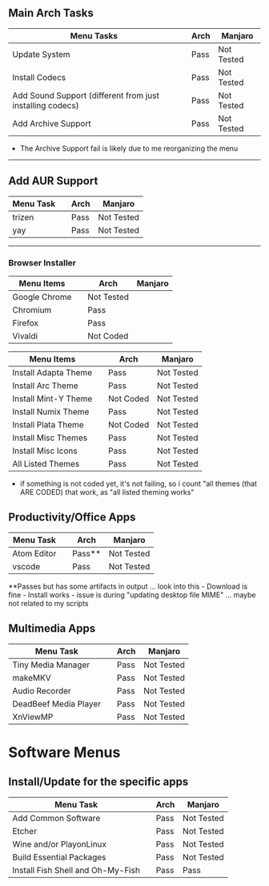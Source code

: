 
## Main Arch Tasks 

| Menu Tasks                                                |   | Arch | Manjaro    |
|-----------------------------------------------------------|---|------|------------|
| Update System                                             |   | Pass | Not Tested |
| Install Codecs                                            |   | Pass | Not Tested |
| Add Sound Support (different from just installing codecs) |   | Pass | Not Tested |
| Add Archive Support                                       |   | Pass | Not Tested |

- The Archive Support fail is likely due to me reorganizing the menu 

---
## Add AUR Support 

| Menu Task |   | Arch | Manjaro    |
|-----------|---|------|------------|
| trizen    |   | Pass | Not Tested |
| yay       |   | Pass | Not Tested |

--- 
### Browser Installer 

| Menu Items    |   | Arch       | Manjaro |
|---------------|---|------------|---------|
| Google Chrome |   | Not Tested |         |
| Chromium      |   | Pass       |         |
| Firefox       |   | Pass       |         |
| Vivaldi       |   | Not Coded  |         |


| Menu Items           |   | Arch      | Manjaro    |
|----------------------|---|-----------|------------|
| Install Adapta Theme |   | Pass      | Not Tested |
| Install Arc Theme    |   | Pass      | Not Tested |
| Install Mint-Y Theme |   | Not Coded | Not Tested |
| Install Numix Theme  |   | Pass      | Not Tested |
| Install Plata Theme  |   | Not Coded | Not Tested |
| Install Misc Themes  |   | Pass      | Not Tested |
| Install Misc Icons   |   | Pass      | Not Tested |
| All Listed Themes    |   | Pass      | Not Tested |

- if something is not coded yet, it's not failing, so i count "all themes (that ARE CODED) that work, as "all listed theming works"

## Productivity/Office Apps 

| Menu Task   |   | Arch   | Manjaro    |
|-------------|---|--------|------------|
| Atom Editor |   | Pass** | Not Tested |
| vscode      |   | Pass   | Not Tested |

**Passes but has some artifacts in output ... look into this 
    - Download is fine 
    - Install works 
      - issue is during "updating desktop file MIME" ... maybe not related to my scripts 


## Multimedia Apps

| Menu Task             |   | Arch | Manjaro    |
|-----------------------|---|------|------------|
| Tiny Media Manager    |   | Pass | Not Tested |
| makeMKV               |   | Pass | Not Tested |
| Audio Recorder        |   | Pass | Not Tested |
| DeadBeef Media Player |   | Pass | Not Tested |
| XnViewMP              |   | Pass | Not Tested |

# Software Menus
## Install/Update for the specific apps

| Menu Task                         |   | Arch | Manjaro    |
|-----------------------------------|---|------|------------|
| Add Common Software               |   | Pass | Not Tested |
| Etcher                            |   | Pass | Not Tested |
| Wine and/or PlayonLinux           |   | Pass | Not Tested |
| Build Essential Packages          |   | Pass | Not Tested |
| Install Fish Shell and Oh-My-Fish |   | Pass | Pass       |
